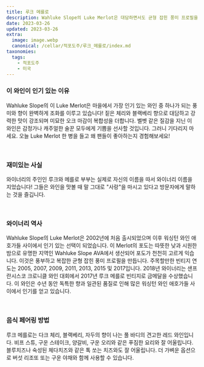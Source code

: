 ```yaml
---
title: 루크 메를로
description: Wahluke Slope의 Luke Merlot은 대담하면서도 균형 잡힌 풍미 프로필을 제공하는 독특하고 흥미진진한 와인입니다. 이 메를로는 블랙베리 잼, 코코아 가루, 흙내음의 풍부한 미각을 이끌어내는 진한 베리와 향신료의 강렬한 향을 가지고 있습니다. Wahluke Slope의 시그니처 테루아는 틀림없는 복잡성과 구조를 제공하여 더 많은 것을 원하게 만듭니다. 잊을 수 없는 경험을 위해 친구나 가족과 함께 이 특별한 메를로를 즐겨보세요.
date: 2023-03-26
updated: 2023-03-26
extra:
  image: image.webp
  canonical: /cellar/적포도주/루크_메를로/index.md
taxonomies:
  tags: 
    - 적포도주
    - 미국
---
```


### 이 와인이 인기 있는 이유

Wahluke Slope의 이 Luke Merlot은 마을에서 가장 인기 있는 와인 중 하나가 되는 풍미와 향이 완벽하게 조화를 이루고 있습니다! 짙은 체리와 블랙베리 향으로 대담하고 강력한 맛이 강조되며 미묘한 오크 마감이 복합성을 더합니다. 벨벳 같은 질감을 지닌 이 와인은 감정가나 캐주얼한 술꾼 모두에게 기쁨을 선사할 것입니다. 그러니 기다리지 마세요. 오늘 Luke Merlot 한 병을 들고 왜 팬들이 좋아하는지 경험해보세요!

&nbsp;  

### 재미있는 사실

와이너리의 주인인 루크와 메를로 부부는 실제로 자신의 이름을 따서 와이너리 이름을 지었습니다! 그들은 와인을 맛볼 때 말 그대로 "사랑"을 마시고 있다고 방문자에게 말하는 것을 즐깁니다.

&nbsp;  

### 와이너리 역사

Wahluke Slope의 Luke Merlot은 2002년에 처음 출시되었으며 이후 워싱턴 와인 애호가들 사이에서 인기 있는 선택이 되었습니다. 이 Merlot의 포도는 따뜻한 낮과 시원한 밤으로 유명한 지역인 Wahluke Slope AVA에서 생산되어 포도가 천천히 고르게 익습니다. 이것은 풍부하고 복잡한 균형 잡힌 풍미 프로필을 만듭니다. 주목할만한 빈티지 연도는 2005, 2007, 2009, 2011, 2013, 2015 및 2017입니다. 2018년 와이너리는 샌프란시스코 크로니클 와인 대회에서 2017년 루크 메를로 빈티지로 금메달을 수상했습니다. 이 와인은 수년 동안 독특한 향과 일관된 품질로 인해 많은 워싱턴 와인 애호가들 사이에서 인기를 얻고 있습니다.

&nbsp;  

### 음식 페어링 방법

루크 메를로는 다크 체리, 블랙베리, 자두의 향이 나는 풀 바디의 견고한 레드 와인입니다. 비프 스튜, 구운 스테이크, 양갈비, 구운 오리와 같은 푸짐한 요리와 잘 어울립니다. 블루치즈나 숙성된 체다치즈와 같은 톡 쏘는 치즈와도 잘 어울립니다. 더 가벼운 옵션으로 버섯 리조또 또는 구운 야채와 함께 사용할 수 있습니다.

&nbsp;  
